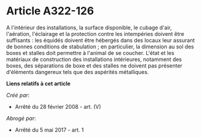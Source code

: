 # Article A322-126

A l'intérieur des installations, la surface disponible, le cubage d'air, l'aération, l'éclairage et la protection contre les
intempéries doivent être suffisants : les équidés doivent être hébergés dans des locaux leur assurant de bonnes conditions de
stabulation ; en particulier, la dimension au sol des boxes et stalles doit permettre à l'animal de se coucher. L'état et les
matériaux de construction des installations intérieures, notamment des boxes, des séparations de boxe et des stalles ne
doivent pas présenter d'éléments dangereux tels que des aspérités métalliques.

**Liens relatifs à cet article**

_Créé par_:

  - Arrêté du 28 février 2008 - art. (V)

_Abrogé par_:

  - Arrêté du 5 mai 2017 - art. 1
